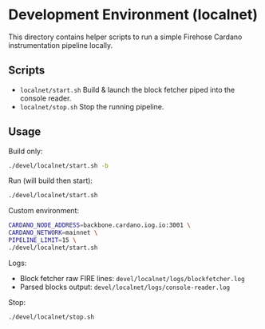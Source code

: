 # Development Environment (localnet)

This directory contains helper scripts to run a simple Firehose Cardano instrumentation pipeline locally.

## Scripts

- `localnet/start.sh` Build & launch the block fetcher piped into the console reader.
- `localnet/stop.sh` Stop the running pipeline.

## Usage

Build only:

```bash
./devel/localnet/start.sh -b
```

Run (will build then start):

```bash
./devel/localnet/start.sh
```

Custom environment:

```bash
CARDANO_NODE_ADDRESS=backbone.cardano.iog.io:3001 \
CARDANO_NETWORK=mainnet \
PIPELINE_LIMIT=15 \
./devel/localnet/start.sh
```

Logs:

- Block fetcher raw FIRE lines: `devel/localnet/logs/blockfetcher.log`
- Parsed blocks output: `devel/localnet/logs/console-reader.log`

Stop:

```bash
./devel/localnet/stop.sh
```
